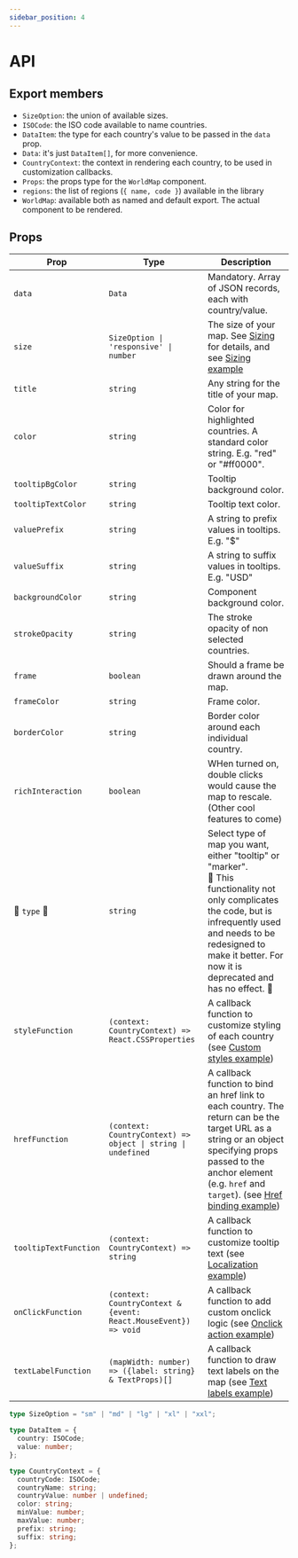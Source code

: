 ```yaml
---
sidebar_position: 4
---
```


# API

## Export members

- `SizeOption`: the union of available sizes.
- `ISOCode`: the ISO code available to name countries.
- `DataItem`: the type for each country's value to be passed in the `data` prop.
- `Data`: it's just `DataItem[]`, for more convenience.
- `CountryContext`: the context in rendering each country, to be used in customization callbacks.
- `Props`: the props type for the `WorldMap` component.
- `regions`: the list of regions (`{ name, code }`) available in the library
- `WorldMap`: available both as named and default export. The actual component to be rendered.

## Props

<small>

| Prop | Type | Description |
| --- | --- | --- |
| `data` | `Data` | Mandatory. Array of JSON records, each with country/value. |
| `size` | <code>SizeOption &#124; 'responsive' &#124; number</code> | The size of your map. See [Sizing](#sizing) for details, and see [Sizing example](/examples/sizing) |
| `title` | `string` | Any string for the title of your map. |
| `color` | `string` | Color for highlighted countries. A standard color string. E.g. "red" or "#ff0000". |
| `tooltipBgColor` | `string` | Tooltip background color. |
| `tooltipTextColor` | `string` | Tooltip text color. |
| `valuePrefix` | `string` | A string to prefix values in tooltips. E.g. "$" |
| `valueSuffix` | `string` | A string to suffix values in tooltips. E.g. "USD" |
| `backgroundColor` | `string` | Component background color. |
| `strokeOpacity` | `string` | The stroke opacity of non selected countries. |
| `frame` | `boolean` | Should a frame be drawn around the map. |
| `frameColor` | `string` | Frame color. |
| `borderColor` | `string` | Border color around each individual country. |
| `richInteraction` | `boolean` | WHen turned on, double clicks would cause the map to rescale. (Other cool features to come) |
| :construction: `type` :construction: | `string` | Select type of map you want, either "tooltip" or "marker". <br />:memo: This functionality not only complicates the code, but is infrequently used and needs to be redesigned to make it better. For now it is deprecated and has no effect. :memo: |
| `styleFunction` | `(context: CountryContext) => React.CSSProperties` | A callback function to customize styling of each country (see [Custom styles example](/examples/custom-style)) |
| `hrefFunction` | <code>(context: CountryContext) => object &#124; string &#124; undefined</code> | A callback function to bind an href link to each country. The return can be the target URL as a string or an object specifying props passed to the anchor element (e.g. `href` and `target`). (see [Href binding example](/examples/links)) |
| `tooltipTextFunction` | `(context: CountryContext) => string` | A callback function to customize tooltip text (see [Localization example](/examples/localization)) |
| `onClickFunction` | `(context: CountryContext & {event: React.MouseEvent}) => void` | A callback function to add custom onclick logic (see [Onclick action example](/examples/onclick)) |
| `textLabelFunction` | `(mapWidth: number) => ({label: string} & TextProps)[]` | A callback function to draw text labels on the map (see [Text labels example](/examples/text-labels)) |

</small>

```ts
type SizeOption = "sm" | "md" | "lg" | "xl" | "xxl";

type DataItem = {
  country: ISOCode;
  value: number;
};

type CountryContext = {
  countryCode: ISOCode;
  countryName: string;
  countryValue: number | undefined;
  color: string;
  minValue: number;
  maxValue: number;
  prefix: string;
  suffix: string;
};
```
